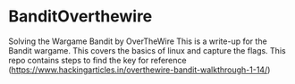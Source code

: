 # BanditOverthewire
Solving the Wargame Bandit by OverTheWire
This is a write-up for the Bandit wargame. This covers the basics of linux and capture the flags.
This repo contains steps to find the key
for reference (https://www.hackingarticles.in/overthewire-bandit-walkthrough-1-14/)
